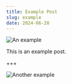 ```yaml
---
title: Example Post
slug: example
date: 2024-06-28
---
```


![An example](/renders/build_test.png)

This is an example post.

+++

![Another example](/renders/build_test.png)